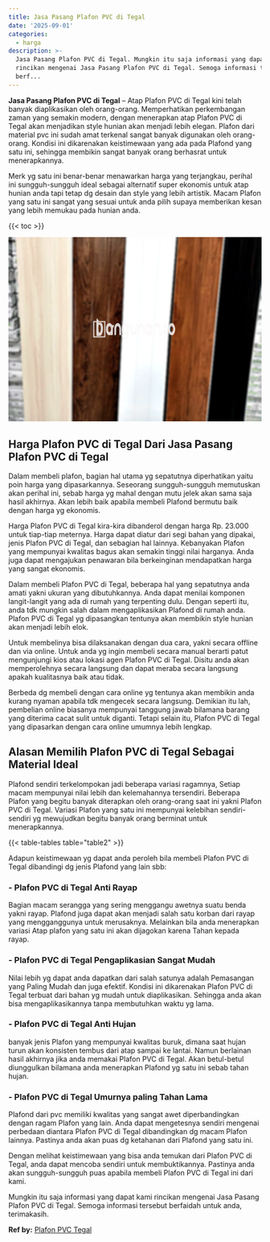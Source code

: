 ```yaml
---
title: Jasa Pasang Plafon PVC di Tegal
date: '2025-09-01'
categories:
  - harga
description: >-
  Jasa Pasang Plafon PVC di Tegal. Mungkin itu saja informasi yang dapat kami
  rincikan mengenai Jasa Pasang Plafon PVC di Tegal. Semoga informasi tersebut
  berf...
---
```


**Jasa Pasang Plafon PVC di Tegal** – Atap Plafon PVC di Tegal kini telah banyak diaplikasikan oleh orang-orang. Memperhatikan perkembangan zaman yang semakin modern, dengan menerapkan atap Plafon PVC di Tegal akan menjadikan style hunian akan menjadi lebih elegan. Plafon dari material pvc ini sudah amat terkenal sangat banyak digunakan oleh orang-orang. Kondisi ini dikarenakan keistimewaan yang ada pada Plafond yang satu ini, sehingga membikin sangat banyak orang berhasrat untuk menerapkannya.

Merk yg satu ini benar-benar menawarkan harga yang terjangkau, perihal ini sungguh-sungguh ideal sebagai alternatif super ekonomis untuk atap hunian anda tapi tetap dg desain dan style yang lebih artistik. Macam Plafon yang satu ini sangat yang sesuai untuk anda pilih supaya memberikan kesan yang lebih memukau pada hunian anda.

{{< toc >}}

![Jasa Pasang Plafon PVC di Tegal](/images/flafond-pvc-murah19.png)

## Harga Plafon PVC di Tegal Dari Jasa Pasang Plafon PVC di Tegal

Dalam membeli plafon, bagian hal utama yg sepatutnya diperhatikan yaitu poin harga yang dipasarkannya. Seseorang sungguh-sungguh memutuskan akan perihal ini, sebab harga yg mahal dengan mutu jelek akan sama saja hasil akhirnya. Akan lebih baik apabila membeli Plafond bermutu baik dengan harga yg ekonomis.

Harga Plafon PVC di Tegal kira-kira dibanderol dengan harga Rp. 23.000 untuk tiap-tiap meternya. Harga dapat diatur dari segi bahan yang dipakai, jenis Plafon PVC di Tegal, dan sebagian hal lainnya. Kebanyakan Plafon yang mempunyai kwalitas bagus akan semakin tinggi nilai harganya. Anda juga dapat mengajukan penawaran bila berkeinginan mendapatkan harga yang sangat ekonomis.

Dalam membeli Plafon PVC di Tegal, beberapa hal yang sepatutnya anda amati yakni ukuran yang dibutuhkannya. Anda dapat menilai komponen langit-langit yang ada di rumah yang terpenting dulu. Dengan seperti itu, anda tdk mungkin salah dalam mengaplikasikan Plafond di rumah anda. Plafon PVC di Tegal yg dipasangkan tentunya akan membikin style hunian akan menjadi lebih elok.

Untuk membelinya bisa dilaksanakan dengan dua cara, yakni secara offline dan via online. Untuk anda yg ingin membeli secara manual berarti patut mengunjungi kios atau lokasi agen Plafon PVC di Tegal. Disitu anda akan memperolehnya secara langsung dan dapat meraba secara langsung apakah kualitasnya baik atau tidak.

Berbeda dg membeli dengan cara online yg tentunya akan membikin anda kurang nyaman apabila tdk mengecek secara langsung. Demikian itu lah, pembelian online biasanya mempunyai tanggung jawab bilamana barang yang diterima cacat sulit untuk diganti. Tetapi selain itu, Plafon PVC di Tegal yang dipasarkan dengan cara online umumnya lebih lengkap.

## Alasan Memilih Plafon PVC di Tegal Sebagai Material Ideal

Plafond sendiri terkelompokan jadi beberapa variasi ragamnya, Setiap macam mempunyai nilai lebih dan kelemahannya tersendiri. Beberapa Plafon yang begitu banyak diterapkan oleh orang-orang saat ini yakni Plafon PVC di Tegal. Variasi Plafon yang satu ini mempunyai kelebihan sendiri-sendiri yg mewujudkan begitu banyak orang berminat untuk menerapkannya.

{{< table-tables table="table2" >}}

Adapun keistimewaan yg dapat anda peroleh bila membeli Plafon PVC di Tegal dibandingi dg jenis Plafond yang lain sbb:

### \- Plafon PVC di Tegal Anti Rayap

Bagian macam serangga yang sering menggangu awetnya suatu benda yakni rayap. Plafond juga dapat akan menjadi salah satu korban dari rayap yang mengganggunya untuk merusaknya. Melainkan bila anda menerapkan variasi Atap plafon yang satu ini akan dijagokan karena Tahan kepada rayap.

### \- Plafon PVC di Tegal Pengaplikasian Sangat Mudah

Nilai lebih yg dapat anda dapatkan dari salah satunya adalah Pemasangan yang Paling Mudah dan juga efektif. Kondisi ini dikarenakan Plafon PVC di Tegal terbuat dari bahan yg mudah untuk diaplikasikan. Sehingga anda akan bisa mengaplikasikannya tanpa membutuhkan waktu yg lama.

### \- Plafon PVC di Tegal Anti Hujan

banyak jenis Plafon yang mempunyai kwalitas buruk, dimana saat hujan turun akan konsisten tembus dari atap sampai ke lantai. Namun berlainan hasil akhirnya jika anda memakai Plafon PVC di Tegal. Akan betul-betul diunggulkan bilamana anda menerapkan Plafond yg satu ini sebab tahan hujan.

### \- Plafon PVC di Tegal Umurnya paling Tahan Lama

Plafond dari pvc memiliki kwalitas yang sangat awet diperbandingkan dengan ragam Plafon yang lain. Anda dapat mengetesnya sendiri mengenai perbedaan diantara Plafon PVC di Tegal dibandingkan dg macam Plafon lainnya. Pastinya anda akan puas dg ketahanan dari Plafond yang satu ini.

Dengan melihat keistimewaan yang bisa anda temukan dari Plafon PVC di Tegal, anda dapat mencoba sendiri untuk membuktikannya. Pastinya anda akan sungguh-sungguh puas apabila membeli Plafon PVC di Tegal ini dari kami.

Mungkin itu saja informasi yang dapat kami rincikan mengenai Jasa Pasang Plafon PVC di Tegal. Semoga informasi tersebut berfaidah untuk anda, terimakasih.

**Ref by:** [Plafon PVC Tegal](https://id.wikipedia.org/wiki/Plafon)
